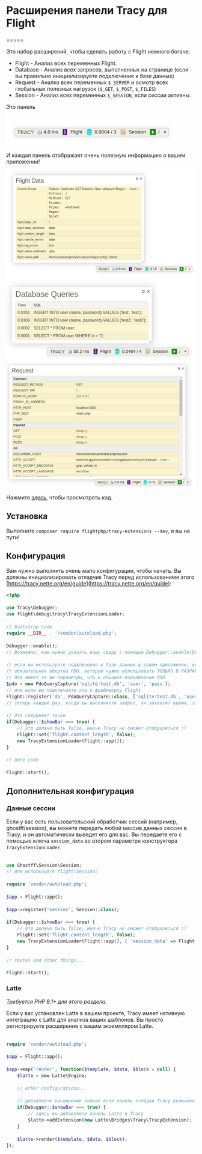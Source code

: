 # Расширения панели Tracy для Flight

=====

Это набор расширений, чтобы сделать работу с Flight немного богаче.

- Flight - Анализ всех переменных Flight.
- Database - Анализ всех запросов, выполненных на странице (если вы правильно инициализируете подключение к базе данных)
- Request - Анализ всех переменных `$_SERVER` и осмотр всех глобальных полезных нагрузок (`$_GET`, `$_POST`, `$_FILES`)
- Session - Анализ всех переменных `$_SESSION`, если сессии активны.

Это панель

![Flight Bar](https://raw.githubusercontent.com/flightphp/tracy-extensions/master/flight-tracy-bar.png)

И каждая панель отображает очень полезную информацию о вашем приложении!

![Flight Data](https://raw.githubusercontent.com/flightphp/tracy-extensions/master/flight-var-data.png)
![Flight Database](https://raw.githubusercontent.com/flightphp/tracy-extensions/master/flight-db.png)
![Flight Request](https://raw.githubusercontent.com/flightphp/tracy-extensions/master/flight-request.png)

Нажмите [здесь](https://github.com/flightphp/tracy-extensions), чтобы просмотреть код.

Установка
-------
Выполните `composer require flightphp/tracy-extensions --dev`, и вы на пути!

Конфигурация
-------
Вам нужно выполнить очень мало конфигурации, чтобы начать. Вы должны инициализировать отладчик Tracy перед использованием этого [https://tracy.nette.org/en/guide](https://tracy.nette.org/en/guide):

```php
<?php

use Tracy\Debugger;
use flight\debug\tracy\TracyExtensionLoader;

// bootstrap code
require __DIR__ . '/vendor/autoload.php';

Debugger::enable();
// Возможно, вам нужно указать вашу среду с помощью Debugger::enable(Debugger::DEVELOPMENT)

// если вы используете подключения к базе данных в вашем приложении, есть
// обязательная обертка PDO, которую нужно использовать ТОЛЬКО В РАЗРАБОТКЕ (не в продакшене, пожалуйста!)
// Она имеет те же параметры, что и обычное подключение PDO
$pdo = new PdoQueryCapture('sqlite:test.db', 'user', 'pass');
// или если вы подключаете это к фреймворку Flight
Flight::register('db', PdoQueryCapture::class, ['sqlite:test.db', 'user', 'pass']);
// теперь каждый раз, когда вы выполняете запрос, он захватит время, запрос и параметры

// Это соединяет точки
if(Debugger::$showBar === true) {
	// Это должно быть false, иначе Tracy не сможет отобразиться :(
	Flight::set('flight.content_length', false);
	new TracyExtensionLoader(Flight::app());
}

// more code

Flight::start();
```

## Дополнительная конфигурация

### Данные сессии
Если у вас есть пользовательский обработчик сессий (например, ghostff/session), вы можете передать любой массив данных сессии в Tracy, и он автоматически выведет его для вас. Вы передаете его с помощью ключа `session_data` во втором параметре конструктора `TracyExtensionLoader`.

```php

use Ghostff\Session\Session;
// или используйте flight\Session;

require 'vendor/autoload.php';

$app = Flight::app();

$app->register('session', Session::class);

if(Debugger::$showBar === true) {
	// Это должно быть false, иначе Tracy не сможет отобразиться :(
	Flight::set('flight.content_length', false);
	new TracyExtensionLoader(Flight::app(), [ 'session_data' => Flight::session()->getAll() ]);
}

// routes and other things...

Flight::start();
```

### Latte

_Требуется PHP 8.1+ для этого раздела._

Если у вас установлен Latte в вашем проекте, Tracy имеет нативную интеграцию с Latte для анализа ваших шаблонов. Вы просто регистрируете расширение с вашим экземпляром Latte.

```php

require 'vendor/autoload.php';

$app = Flight::app();

$app->map('render', function($template, $data, $block = null) {
	$latte = new Latte\Engine;

	// other configurations...

	// добавляйте расширение только если панель отладки Tracy включена
	if(Debugger::$showBar === true) {
		// здесь вы добавляете панель Latte в Tracy
		$latte->addExtension(new Latte\Bridges\Tracy\TracyExtension);
	}

	$latte->render($template, $data, $block);
});
```